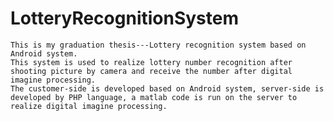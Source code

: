# LotteryRecognitionSystem
    This is my graduation thesis---Lottery recognition system based on Android system.
    This system is used to realize lottery number recognition after shooting picture by camera and receive the number after digital imagine processing.
    The customer-side is developed based on Android system, server-side is developed by PHP language, a matlab code is run on the server to realize digital imagine processing.
